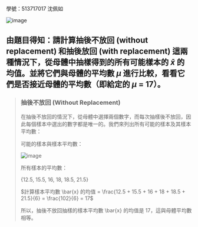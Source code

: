 學號：513717017 沈佩如

![image](https://github.com/user-attachments/assets/9096888e-606e-45eb-9998-e923d278e374)

## 由題目得知：請計算抽後不放回 (without replacement) 和抽後放回 (with replacement) 這兩種情況下，從母體中抽樣得到的所有可能樣本的 $\bar{x}$ 的均值。並將它們與母體的平均數 $\mu$ 進行比較，看看它們是否接近母體的平均數（即給定的 $\mu$ = 17）。
>
>### 抽後不放回 (Without Replacement)
>
>在抽後不放回的情況下，從母體中選擇兩個數字，而每次抽樣後不放回，因此每個樣本中選出的數字都是唯一的。我們來列出所有可能的樣本及其樣本平均數：
>
>可能的樣本與樣本平均數：
>
>![image](https://github.com/user-attachments/assets/b883f2c1-a581-4b39-b0ad-6a79ea78b6cd)
>
>所有樣本的平均數：
>
>{12.5, 15.5, 16, 18, 18.5, 21.5}
>
>$計算樣本平均數 \bar{x} 的均值 = \frac{12.5 + 15.5 + 16 + 18 + 18.5 + 21.5}{6} = \frac{102}{6} = 17$
>
>所以，抽後不放回抽樣的樣本平均數 \bar{x} 的均值是 17，這與母體平均數相等。

